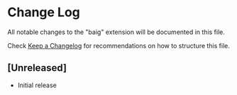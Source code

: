 # Change Log

All notable changes to the "baig" extension will be documented in this file.

Check [Keep a Changelog](http://keepachangelog.com/) for recommendations on how to structure this file.

## [Unreleased]

- Initial release
